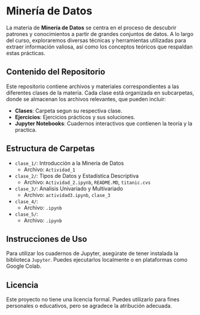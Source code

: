 # Minería de Datos

La materia de **Minería de Datos** se centra en el proceso de descubrir patrones y conocimientos a partir de grandes conjuntos de datos. A lo largo del curso, exploraremos diversas técnicas y herramientas utilizadas para extraer información valiosa, así como los conceptos teóricos que respaldan estas prácticas.

## Contenido del Repositorio

Este repositorio contiene archivos y materiales correspondientes a las diferentes clases de la materia. Cada clase está organizada en subcarpetas, donde se almacenan los archivos relevantes, que pueden incluir:

- **Clases**: Carpeta segun su respectiva clase.
- **Ejercicios**: Ejercicios prácticos y sus soluciones.
- **Jupyter Notebooks**: Cuadernos interactivos que contienen la teoria y la practica.

## Estructura de Carpetas

- `clase_1/`: Introducción a la Minería de Datos
  - Archivo: `Actividad_1`
- `clase_2/`: Tipos de Datos y Estadística Descriptiva
  - Archivo: `Actividad_2.ipynb`, `README.MD`, `titanic.cvs`
- `clase_3/`: Analisis Univariado y Multivariado
  - Archivo: `actividad3.ipynb`, `clase_3`
- `clase_4/`: 
  - Archivo: `.ipynb`
- `clase_5/`: 
  - Archivo: `.ipynb`

## Instrucciones de Uso

Para utilizar los cuadernos de Jupyter, asegúrate de tener instalada la biblioteca `Jupyter`. Puedes ejecutarlos localmente o en plataformas como Google Colab.

## Licencia

Este proyecto no tiene una licencia formal. Puedes utilizarlo para fines personales o educativos, pero se agradece la atribución adecuada.
